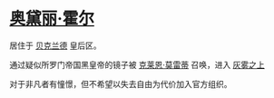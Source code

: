 # [奥黛丽·霍尔](../人物/奥黛丽·霍尔.md)

居住于 [贝克兰德](../地区/贝克兰德.md) 皇后区。

通过疑似所罗门帝国黑皇帝的镜子被 [克莱恩·莫雷蒂](../人物/克莱恩·莫雷蒂.md) 召唤，进入 [灰雾之上](../特殊地点/灰雾之上.md)

对于非凡者有憧憬，但不希望以失去自由为代价加入官方组织。

